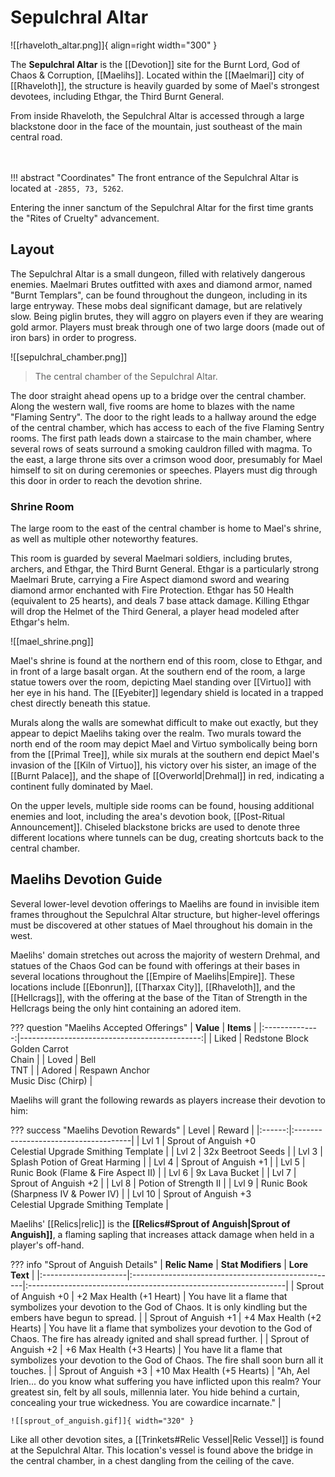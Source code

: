 # Sepulchral Altar

![[rhaveloth_altar.png]]{ align=right width="300" }

The **Sepulchral Altar** is the [[Devotion]] site for the Burnt Lord, God of Chaos & Corruption, [[Maelihs]]. Located within the [[Maelmari]] city of [[Rhaveloth]], the structure is heavily guarded by some of Mael's strongest devotees, including Ethgar, the Third Burnt General. 

From inside Rhaveloth, the Sepulchral Altar is accessed through a large blackstone door in the face of the mountain, just southeast of the main central road. <br> <br> <br> 

!!! abstract "Coordinates"
    The front entrance of the Sepulchral Altar is located at `-2855, 73, 5262`.

Entering the inner sanctum of the Sepulchral Altar for the first time grants the "Rites of Cruelty" advancement.

## Layout

The Sepulchral Altar is a small dungeon, filled with relatively dangerous enemies. Maelmari Brutes outfitted with axes and diamond armor, named "Burnt Templars", can be found throughout the dungeon, including in its large entryway. These mobs deal significant damage, but are relatively slow. Being piglin brutes, they will aggro on players even if they are wearing gold armor. Players must break through one of two large doors (made out of iron bars) in order to progress.

![[sepulchral_chamber.png]]
> The central chamber of the Sepulchral Altar.

The door straight ahead opens up to a bridge over the central chamber. Along the western wall, five rooms are home to blazes with the name "Flaming Sentry". The door to the right leads to a hallway around the edge of the central chamber, which has access to each of the five Flaming Sentry rooms. The first path leads down a staircase to the main chamber, where several rows of seats surround a smoking cauldron filled with magma. To the east, a large throne sits over a crimson wood door, presumably for Mael himself to sit on during ceremonies or speeches. Players must dig through this door in order to reach the devotion shrine.

### Shrine Room

The large room to the east of the central chamber is home to Mael's shrine, as well as multiple other noteworthy features. 

This room is guarded by several Maelmari soldiers, including brutes, archers, and Ethgar, the Third Burnt General. Ethgar is a particularly strong Maelmari Brute, carrying a Fire Aspect diamond sword and wearing diamond armor enchanted with Fire Protection. Ethgar has 50 Health (equivalent to 25 hearts), and deals 7 base attack damage. Killing Ethgar will drop the Helmet of the Third General, a player head modeled after Ethgar's helm.

![[mael_shrine.png]]

Mael's shrine is found at the northern end of this room, close to Ethgar, and in front of a large basalt organ. At the southern end of the room, a large statue towers over the room, depicting Mael standing over [[Virtuo]] with her eye in his hand. The [[Eyebiter]] legendary shield is located in a trapped chest directly beneath this statue.

Murals along the walls are somewhat difficult to make out exactly, but they appear to depict Maelihs taking over the realm. Two murals toward the north end of the room may depict Mael and Virtuo symbolically being born from the [[Primal Tree]], while six murals at the southern end depict Mael's invasion of the [[Kiln of Virtuo]], his victory over his sister, an image of the [[Burnt Palace]], and the shape of [[Overworld|Drehmal]] in red, indicating a continent fully dominated by Mael.

On the upper levels, multiple side rooms can be found, housing additional enemies and loot, including the area's devotion book, [[Post-Ritual Announcement]]. Chiseled blackstone bricks are used to denote three different locations where tunnels can be dug, creating shortcuts back to the central chamber.

## Maelihs Devotion Guide

Several lower-level devotion offerings to Maelihs are found in invisible item frames throughout the Sepulchral Altar structure, but higher-level offerings must be discovered at other statues of Mael throughout his domain in the west.

Maelihs' domain stretches out across the majority of western Drehmal, and statues of the Chaos God can be found with offerings at their bases in several locations throughout the [[Empire of Maelihs|Empire]]. These locations include [[Ebonrun]], [[Tharxax City]], [[Rhaveloth]], and the [[Hellcrags]], with the offering at the base of the Titan of Strength in the Hellcrags being the only hint containing an adored item.

??? question "Maelihs Accepted Offerings"
    | **Value**      | **Items**                                  |
    |:--------------:|---------------------------------------------:|
    | Liked          | Redstone Block <br>Golden Carrot <br>Chain       |
    | Loved          | Bell <br>TNT                                     |
    | Adored         | Respawn Anchor <br>Music Disc (Chirp)            |

Maelihs will grant the following rewards as players increase their devotion to him:

??? success "Maelihs Devotion Rewards"
    | Level  | Reward                               |
    |:------:|:-------------------------------------|
    | Lvl 1  | Sprout of Anguish +0 <br>Celestial Upgrade Smithing Template             |
    | Lvl 2  | 32x Beetroot Seeds                   |
    | Lvl 3  | Splash Potion of Great Harming       |
    | Lvl 4  | Sprout of Anguish +1                 |
    | Lvl 5  | Runic Book (Flame & Fire Aspect II)  |
    | Lvl 6  | 9x Lava Bucket                       |
    | Lvl 7  | Sprout of Anguish +2                 |
    | Lvl 8  | Potion of Strength II                |
    | Lvl 9  | Runic Book (Sharpness IV & Power IV) |
    | Lvl 10 | Sprout of Anguish +3 <br>Celestial Upgrade Smithing Template            |

Maelihs' [[Relics|relic]] is the **[[Relics#Sprout of Anguish|Sprout of Anguish]]**, a flaming sapling that increases attack damage when held in a player's off-hand.

??? info "Sprout of Anguish Details"
    | **Relic Name**       | **Stat Modifiers**                                 | **Lore Text**                                                   |
    |:---------------------|:---------------------------------------------------|:----------------------------------------------------------------|
    | Sprout of Anguish +0 | +2 Max Health (+1 Heart)                           | You have lit a flame that symbolizes your devotion to the God of Chaos. It is only kindling but the embers have begun to spread. |
    | Sprout of Anguish +1 | +4 Max Health (+2 Hearts)                          | You have lit a flame that symbolizes your devotion to the God of Chaos. The fire has already ignited and shall spread further. |
    | Sprout of Anguish +2 | +6 Max Health (+3 Hearts)                          | You have lit a flame that symbolizes your devotion to the God of Chaos. The fire shall soon burn all it touches. |
    | Sprout of Anguish +3 | +10 Max Health (+5 Hearts)                         | "Ah, Ael Irien... do you know what suffering you have inflicted upon this realm? Your greatest sin, felt by all souls, millennia later. You hide behind a curtain, concealing your true wickedness. You are cowardice incarnate." |

    ![[sprout_of_anguish.gif]]{ width="320" }

Like all other devotion sites, a [[Trinkets#Relic Vessel|Relic Vessel]] is found at the Sepulchral Altar. This location's vessel is found above the bridge in the central chamber, in a chest dangling from the ceiling of the cave.
